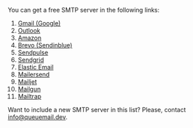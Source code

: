 
You can get a free SMTP server in the following links:

1. <a href="https://kinsta.com/blog/gmail-smtp-server/" target="_blank">Gmail (Google)</a> 
2. <a href="https://support.microsoft.com/en-au/office/pop-imap-and-smtp-settings-for-outlook-com-d088b986-291d-42b8-9564-9c414e2aa040" target="_blank">Outlook</a> 
3. <a href="https://aws.amazon.com/es/ses/pricing/" target="_blank">Amazon</a> 
4. <a href="https://www.brevo.com/es/pricing/" target="_blank">Brevo (Sendinblue)</a> 
5. <a href="https://sendpulse.com/prices/smtp" target="_blank">Sendpulse</a> 
6. <a href="https://sendgrid.com/pricing/" target="_blank">Sendgrid</a> 
7. <a href="https://elasticemail.com/email-api-pricing" target="_blank">Elastic Email</a> 
8. <a href="https://www.mailersend.com/pricing" target="_blank">Mailersend</a> 
9. <a href="https://www.mailjet.com/pricing/" target="_blank">Mailjet</a> 
10. <a href="https://www.mailgun.com/pricing/" target="_blank">Mailgun</a> 
11. <a href="https://mailtrap.io/pricing/" target="_blank">Mailtrap</a> 


Want to include a new SMTP server in this list? Please, contact <a href="info@queuemail.dev">info@queuemail.dev</a>.

